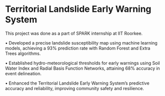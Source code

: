 # Territorial Landslide Early Warning System
This project was done as a part of SPARK internship at IIT Roorkee.

• Developed a precise landslide susceptibility map using machine learning models, achieving a 93% prediction rate with
Random Forest and Extra Trees algorithms.

• Established hydro-meteorological thresholds for early warnings using Soil Water Index and Radial Basis Function
Networks, attaining 68% accuracy in event delineation.

• Enhanced the Territorial Landslide Early Warning System’s predictive accuracy and reliability, improving community safety
and resilience.

